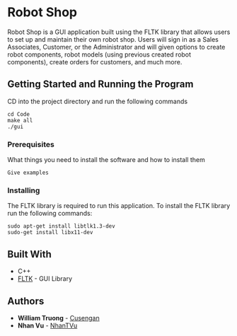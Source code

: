 # Robot Shop

Robot Shop is a GUI application built using the FLTK library that allows users to set up and maintain their own robot shop. 
Users will sign in as a Sales Associates, Customer, or the Administrator and will given options to create robot components, 
robot models (using previous created robot components), create orders for customers, and much more.

## Getting Started and Running the Program

CD into the project directory and run the following commands

```
cd Code
make all
./gui
```

### Prerequisites

What things you need to install the software and how to install them

```
Give examples
```

### Installing

The FLTK library is required to run this application. To install the FLTK library run the following commands:

```
sudo apt-get install libtlk1.3-dev
sudo-get install libx11-dev
```


## Built With

* C++
* [FLTK](http://www.fltk.org/index.php) - GUI Library
 

## Authors

* **William Truong** - [Cusengan](https://github.com/cusengan)
* **Nhan Vu** - [NhanTVu](https://github.com/NhanTVu)


